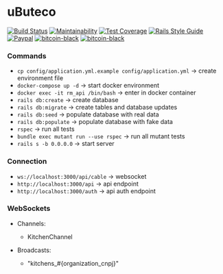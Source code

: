 # uButeco

[![Build Status](https://travis-ci.org/Sartori-RIA/restaurant_manager_api.svg?branch=master)](https://travis-ci.org/Sartori-RIA/restaurant_manager_api)
[![Maintainability](https://api.codeclimate.com/v1/badges/34002adbedb7a413e9b9/maintainability)](https://codeclimate.com/github/Sartori-RIA/restaurant_manager_api/maintainability)
[![Test Coverage](https://api.codeclimate.com/v1/badges/34002adbedb7a413e9b9/test_coverage)](https://codeclimate.com/github/Sartori-RIA/restaurant_manager_api/test_coverage)
[![Rails Style Guide](https://img.shields.io/badge/code_style-rubocop-brightgreen.svg)](https://github.com/rubocop-hq/rubocop-rails)
[![Paypal](https://img.shields.io/badge/support-PayPal-blue?logo=PayPal&style=flat-square&label=Donate)](https://www.paypal.com/donate?hosted_button_id=AVLYA9GPR8C6E)
[![bitcoin-black](https://github.com/Ximi1970/Donate/blob/master/bitcoin-donate-black.png)](https://raw.githubusercontent.com/Ximi1970/Donate/master/bitcoin-address.txt)
[![bitcoin-black](https://img.shields.io/badge/btc-18piQ9NhZhBm1Msba9sFfffVxfjxFLX5Mr-informational)](https://raw.githubusercontent.com/Sartori-RIA/Donate/master/bitcoin-address.txt)

### Commands

+ `cp config/application.yml.example config/application.yml` -> create environment file
+ `docker-compose up -d` -> start docker environment
+ `docker exec -it rm_api /bin/bash` -> enter in docker container
+ `rails db:create` -> create database
+ `rails db:migrate` -> create tables and database updates
+ `rails db:seed` -> populate database with real data
+ `rails db:populate` -> populate database with fake data
+ `rspec` -> run all tests
+ `bundle exec mutant run --use rspec` -> run all mutant tests
+ `rails s -b 0.0.0.0` -> start server

### Connection

+ `ws://localhost:3000/api/cable` -> websocket
+ `http://localhost:3000/api` -> api endpoint
+ `http://localhost:3000/auth` -> api auth endpoint

### WebSockets

+ Channels:
    + KitchenChannel
    
+ Broadcasts:
    + "kitchens_#{organization_cnpj}"
